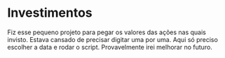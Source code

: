 # Investimentos
Fiz esse pequeno projeto para pegar os valores das ações nas quais invisto.  Estava cansado de precisar digitar uma por uma.  Aqui só preciso escolher a data e rodar o script.  Provavelmente irei melhorar no futuro.
